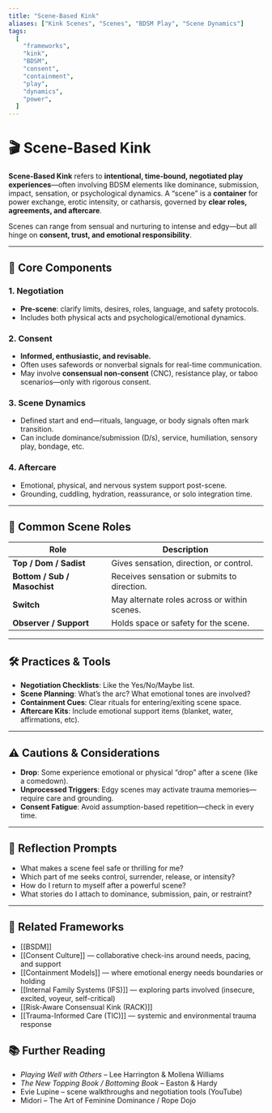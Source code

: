 ```yaml
---
title: "Scene-Based Kink"
aliases: ["Kink Scenes", "Scenes", "BDSM Play", "Scene Dynamics"]
tags:
  [
    "frameworks",
    "kink",
    "BDSM",
    "consent",
    "containment",
    "play",
    "dynamics",
    "power",
  ]
---
```


<!-- @format -->

# 🎬 Scene-Based Kink

**Scene-Based Kink** refers to **intentional, time-bound, negotiated play experiences**—often involving BDSM elements like dominance, submission, impact, sensation, or psychological dynamics. A “scene” is a **container** for power exchange, erotic intensity, or catharsis, governed by **clear roles, agreements, and aftercare**.

Scenes can range from sensual and nurturing to intense and edgy—but all hinge on **consent, trust, and emotional responsibility**.

---

## 🧠 Core Components

### 1. **Negotiation**

- **Pre-scene**: clarify limits, desires, roles, language, and safety protocols.
- Includes both physical acts and psychological/emotional dynamics.

### 2. **Consent**

- **Informed, enthusiastic, and revisable.**
- Often uses safewords or nonverbal signals for real-time communication.
- May involve **consensual non-consent** (CNC), resistance play, or taboo scenarios—only with rigorous consent.

### 3. **Scene Dynamics**

- Defined start and end—rituals, language, or body signals often mark transition.
- Can include dominance/submission (D/s), service, humiliation, sensory play, bondage, etc.

### 4. **Aftercare**

- Emotional, physical, and nervous system support post-scene.
- Grounding, cuddling, hydration, reassurance, or solo integration time.

---

## 🔄 Common Scene Roles

| Role                         | Description                                  |
| ---------------------------- | -------------------------------------------- |
| **Top / Dom / Sadist**       | Gives sensation, direction, or control.      |
| **Bottom / Sub / Masochist** | Receives sensation or submits to direction.  |
| **Switch**                   | May alternate roles across or within scenes. |
| **Observer / Support**       | Holds space or safety for the scene.         |

---

## 🛠 Practices & Tools

- **Negotiation Checklists**: Like the Yes/No/Maybe list.
- **Scene Planning**: What’s the arc? What emotional tones are involved?
- **Containment Cues**: Clear rituals for entering/exiting scene space.
- **Aftercare Kits**: Include emotional support items (blanket, water, affirmations, etc).

---

## ⚠️ Cautions & Considerations

- **Drop**: Some experience emotional or physical “drop” after a scene (like a comedown).
- **Unprocessed Triggers**: Edgy scenes may activate trauma memories—require care and grounding.
- **Consent Fatigue**: Avoid assumption-based repetition—check in every time.

---

## 💬 Reflection Prompts

- What makes a scene feel safe or thrilling for me?
- Which part of me seeks control, surrender, release, or intensity?
- How do I return to myself after a powerful scene?
- What stories do I attach to dominance, submission, pain, or restraint?

---

## 🔗 Related Frameworks

- [[BSDM]]
- [[Consent Culture]] — collaborative check-ins around needs, pacing, and support
- [[Containment Models]] — where emotional energy needs boundaries or holding
- [[Internal Family Systems (IFS)]] — exploring parts involved (insecure, excited, voyeur, self-critical)
- [[Risk-Aware Consensual Kink (RACK)]]
- [[Trauma-Informed Care (TIC)]] — systemic and environmental trauma response

## 📚 Further Reading

- _Playing Well with Others_ – Lee Harrington & Mollena Williams
- _The New Topping Book / Bottoming Book_ – Easton & Hardy
- Evie Lupine – scene walkthroughs and negotiation tools (YouTube)
- Midori – The Art of Feminine Dominance / Rope Dojo
